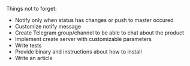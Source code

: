Things not to forget:

- Notify only when status has changes or push to master occured
- Customize notify message
- Create Telegram group/channel to be able to chat about the product
- Implement create server with customizable parameters
- Write tests
- Provide binary and instructions about how to install
- Write an article
